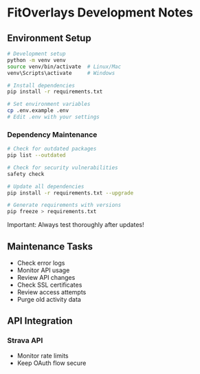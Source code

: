 # FitOverlays Development Notes

## Environment Setup
```bash
# Development setup
python -m venv venv
source venv/bin/activate  # Linux/Mac
venv\Scripts\activate     # Windows

# Install dependencies
pip install -r requirements.txt

# Set environment variables
cp .env.example .env
# Edit .env with your settings
```

### Dependency Maintenance
```bash
# Check for outdated packages
pip list --outdated

# Check for security vulnerabilities
safety check

# Update all dependencies
pip install -r requirements.txt --upgrade

# Generate requirements with versions
pip freeze > requirements.txt
```
Important: Always test thoroughly after updates!

## Maintenance Tasks

- Check error logs
- Monitor API usage
- Review API changes
- Check SSL certificates
- Review access attempts
- Purge old activity data

## API Integration

### Strava API
- Monitor rate limits
- Keep OAuth flow secure
